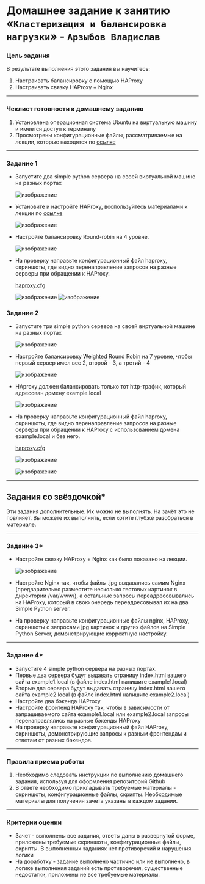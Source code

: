 # Домашнее задание к занятию «`Кластеризация и балансировка нагрузки`» - `Арзыбов Владислав`

### Цель задания
В результате выполнения этого задания вы научитесь:
1. Настраивать балансировку с помощью HAProxy
2. Настраивать связку HAProxy + Nginx

------

### Чеклист готовности к домашнему заданию

1. Установлена операционная система Ubuntu на виртуальную машину и имеется доступ к терминалу
2. Просмотрены конфигурационные файлы, рассматриваемые на лекции, которые находятся по [ссылке](https://github.com/netology-code/sflt-homeworks/tree/main/2)


------



### Задание 1
- Запустите два simple python сервера на своей виртуальной машине на разных портах

  ![изображение](https://github.com/user-attachments/assets/78f972ba-72a7-4db7-87b4-4e5f23d2e54f)

- Установите и настройте HAProxy, воспользуйтесь материалами к лекции по [ссылке](https://github.com/netology-code/sflt-homeworks/tree/main/2)

  ![изображение](https://github.com/user-attachments/assets/0959de80-5ee2-4c07-95dc-a5aacb033e8b)

- Настройте балансировку Round-robin на 4 уровне.

  ![изображение](https://github.com/user-attachments/assets/be482f27-e017-4ca6-96d7-9d72fb841f30)
  
- На проверку направьте конфигурационный файл haproxy, скриншоты, где видно перенаправление запросов на разные серверы при обращении к HAProxy.

  [haproxy.cfg](https://github.com/vladislav-arzybov/HOMEWORK/blob/main/10_Otkazoustojchivost/haproxy_1.cfg)

  ![изображение](https://github.com/user-attachments/assets/dbf92815-6348-483e-8327-7bc171b5e2c7)
  ![изображение](https://github.com/user-attachments/assets/cedf4335-9f39-446a-a114-c79d13a53b06)




### Задание 2
- Запустите три simple python сервера на своей виртуальной машине на разных портах

  ![изображение](https://github.com/user-attachments/assets/5dee2d2b-73fc-4414-8583-6cacd604f150)

- Настройте балансировку Weighted Round Robin на 7 уровне, чтобы первый сервер имел вес 2, второй - 3, а третий - 4

  ![изображение](https://github.com/user-attachments/assets/1ad6a0f7-49be-46bf-a865-b67f1a028ab2)

- HAproxy должен балансировать только тот http-трафик, который адресован домену example.local

  ![изображение](https://github.com/user-attachments/assets/dd8db4b5-9261-47c0-9ab4-3b9d61358020)

- На проверку направьте конфигурационный файл haproxy, скриншоты, где видно перенаправление запросов на разные серверы при обращении к HAProxy c использованием домена example.local и без него.

  [haproxy.cfg](https://github.com/vladislav-arzybov/HOMEWORK/blob/main/10_Otkazoustojchivost/haproxy.cfg_2)

  ![изображение](https://github.com/user-attachments/assets/393c8b77-010d-43d3-90ae-2f53d994e45a)

  ![изображение](https://github.com/user-attachments/assets/08baa0fe-6754-4960-a791-9e50c4179102)




---

## Задания со звёздочкой*
Эти задания дополнительные. Их можно не выполнять. На зачёт это не повлияет. Вы можете их выполнить, если хотите глубже разобраться в материале.

---

### Задание 3*
- Настройте связку HAProxy + Nginx как было показано на лекции.

  ![изображение](https://github.com/user-attachments/assets/b05652ee-d1e8-460a-bc99-91e28430c297)

- Настройте Nginx так, чтобы файлы .jpg выдавались самим Nginx (предварительно разместите несколько тестовых картинок в директории /var/www/), а остальные запросы переадресовывались на HAProxy, который в свою очередь переадресовывал их на два Simple Python server.
- На проверку направьте конфигурационные файлы nginx, HAProxy, скриншоты с запросами jpg картинок и других файлов на Simple Python Server, демонстрирующие корректную настройку.

---

### Задание 4*
- Запустите 4 simple python сервера на разных портах.
- Первые два сервера будут выдавать страницу index.html вашего сайта example1.local (в файле index.html напишите example1.local)
- Вторые два сервера будут выдавать страницу index.html вашего сайта example2.local (в файле index.html напишите example2.local)
- Настройте два бэкенда HAProxy
- Настройте фронтенд HAProxy так, чтобы в зависимости от запрашиваемого сайта example1.local или example2.local запросы перенаправлялись на разные бэкенды HAProxy
- На проверку направьте конфигурационный файл HAProxy, скриншоты, демонстрирующие запросы к разным фронтендам и ответам от разных бэкендов.


------

### Правила приема работы

1. Необходимо следовать инструкции по выполнению домашнего задания, используя для оформления репозиторий Github
2. В ответе необходимо прикладывать требуемые материалы - скриншоты, конфигурационные файлы, скрипты. Необходимые материалы для получения зачета указаны в каждом задании.


------

### Критерии оценки

- Зачет - выполнены все задания, ответы даны в развернутой форме, приложены требуемые скриншоты, конфигурационные файлы, скрипты. В выполненных заданиях нет противоречий и нарушения логики
- На доработку - задание выполнено частично или не выполнено, в логике выполнения заданий есть противоречия, существенные недостатки, приложены не все требуемые материалы.
